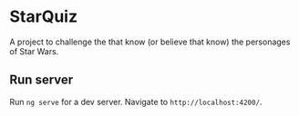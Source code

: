 # StarQuiz

A project to challenge the that know (or believe that know) the personages of Star Wars.

## Run server

Run `ng serve` for a dev server. Navigate to `http://localhost:4200/`.
